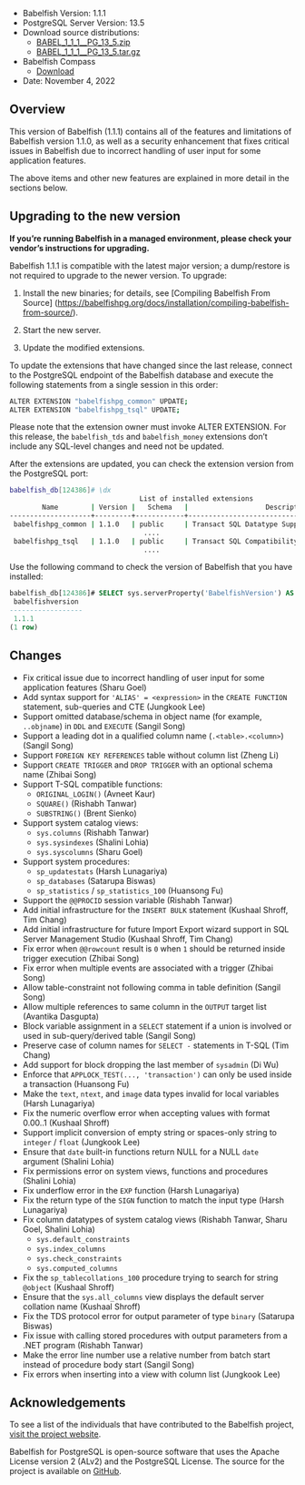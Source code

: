
- Babelfish Version: 1.1.1
- PostgreSQL Server Version: 13.5
- Download source distributions:
  - [BABEL_1_1_1__PG_13_5.zip](https://github.com/babelfish-for-postgresql/babelfish-for-postgresql/releases/download/BABEL_1_1_1__PG_13_5/BABEL_1_1_1__PG_13_5.zip)
  - [BABEL_1_1_1__PG_13_5.tar.gz](https://github.com/babelfish-for-postgresql/babelfish-for-postgresql/releases/download/BABEL_1_1_1__PG_13_5/BABEL_1_1_1__PG_13_5.tar.gz)
- Babelfish Compass
  - [Download](https://github.com/babelfish-for-postgresql/babelfish_compass/releases)
- Date: November 4, 2022

## Overview

This version of Babelfish (1.1.1) contains all of the features and limitations of Babelfish version 1.1.0, as well as a security enhancement that fixes critical issues in Babelfish due to incorrect handling of user input for some application features.

The above items and other new features are explained in more detail in the sections below.

## Upgrading to the new version

**If you’re running Babelfish in a managed environment, please check your vendor’s instructions for upgrading.**

Babelfish 1.1.1 is compatible with the latest major version; a dump/restore is not required to upgrade to the newer version. To upgrade:

1. Install the new binaries; for details, see [Compiling Babelfish From Source] (https://babelfishpg.org/docs/installation/compiling-babelfish-from-source/).

2. Start the new server.

3. Update the modified extensions. 

To update the extensions that have changed since the last release, connect to the PostgreSQL endpoint of the Babelfish database and execute the following statements from a single session in this order:

```bash
ALTER EXTENSION "babelfishpg_common" UPDATE;
ALTER EXTENSION "babelfishpg_tsql" UPDATE;
```

Please note that the extension owner must invoke ALTER EXTENSION. For this release, the `babelfish_tds` and `babelfish_money` extensions don’t include any SQL-level changes and need not be updated.

After the extensions are updated, you can check the extension version from the PostgreSQL port:

```bash
babelfish_db[124386]# \dx
                                List of installed extensions
        Name        | Version |   Schema   |                   Description
--------------------+---------+------------+-------------------------------------------------
 babelfishpg_common | 1.1.0   | public     | Transact SQL Datatype Support
                                 ....
 babelfishpg_tsql   | 1.1.0   | public     | Transact SQL Compatibility
                                 ....
```

Use the following command to check the version of Babelfish that you have installed:

```sql
babelfish_db[124386]# SELECT sys.serverProperty('BabelfishVersion') AS BabelfishVersion;
 babelfishversion 
------------------
 1.1.1
(1 row)
```

## Changes

- Fix critical issue due to incorrect handling of user input for some application features (Sharu Goel)
- Add syntax support for `'ALIAS' = <expression>` in the `CREATE FUNCTION` statement, sub-queries and CTE (Jungkook Lee)
- Support omitted database/schema in object name (for example, `..objname`) in `DDL` and `EXECUTE` (Sangil Song)
- Support a leading dot in a qualified column name (`.<table>.<column>`) (Sangil Song)
- Support `FOREIGN KEY REFERENCES` table without column list (Zheng Li)
- Support `CREATE TRIGGER` and `DROP TRIGGER` with an optional schema name (Zhibai Song)
- Support T-SQL compatible functions:
    - `ORIGINAL_LOGIN()` (Avneet Kaur)    
    - `SQUARE()` (Rishabh Tanwar)
    - `SUBSTRING()` (Brent Sienko)
- Support system catalog views:
    - `sys.columns`  (Rishabh Tanwar)
    - `sys.sysindexes` (Shalini Lohia)
    - `sys.syscolumns` (Sharu Goel)
- Support system procedures:
    - `sp_updatestats` (Harsh Lunagariya)
    - `sp_databases` (Satarupa Biswas)
    - `sp_statistics` / `sp_statistics_100` (Huansong Fu)
- Support the `@@PROCID` session variable (Rishabh Tanwar)
- Add initial infrastructure for the `INSERT BULK` statement (Kushaal Shroff, Tim Chang)
- Add initial infrastructure for future Import Export wizard support in SQL Server Management Studio (Kushaal Shroff, Tim Chang)
- Fix error when `@@rowcount` result is `0` when `1` should be returned inside trigger execution (Zhibai Song)
- Fix error when multiple events are associated with a trigger (Zhibai Song)
- Allow table-constraint not following comma in table definition (Sangil Song)
- Allow multiple references to same column in the `OUTPUT` target list (Avantika Dasgupta)
- Block variable assignment in a `SELECT` statement if a union is involved or used in sub-query/derived table (Sangil Song)
- Preserve case of column names for `SELECT -` statements in T-SQL (Tim Chang)
- Add support for block dropping the last member of `sysadmin` (Di Wu)
- Enforce that `APPLOCK_TEST(..., 'transaction')` can only be used inside a transaction (Huansong Fu)
- Make the `text`, `ntext`, and `image` data types invalid for local variables (Harsh Lunagariya)
- Fix the numeric overflow error when accepting values with format 0.00..1 (Kushaal Shroff)
- Support implicit conversion of empty string or spaces-only string to `integer` / `float` (Jungkook Lee)
- Ensure that `date` built-in functions return NULL for a NULL `date` argument (Shalini Lohia)
- Fix permissions error on system views, functions and procedures (Shalini Lohia)
- Fix underflow error in the `EXP` function (Harsh Lunagariya)
- Fix the return type of the `SIGN` function to match the input type (Harsh Lunagariya)
- Fix column datatypes of system catalog views (Rishabh Tanwar, Sharu Goel, Shalini Lohia)
    - `sys.default_constraints`
    - `sys.index_columns`
    - `sys.check_constraints`
    - `sys.computed_columns`
- Fix the `sp_tablecollations_100` procedure trying to search for string `@object` (Kushaal Shroff)
- Ensure that the `sys.all_columns` view displays the default server collation name (Kushaal Shroff)
- Fix the TDS protocol error for output parameter of type `binary` (Satarupa Biswas)
- Fix issue with calling stored procedures with output parameters from a .NET program (Rishabh Tanwar)
- Make the error line number use a relative number from batch start instead of procedure body start (Sangil Song)
- Fix errors when inserting into a view with column list (Jungkook Lee)

## Acknowledgements

To see a list of the individuals that have contributed to the Babelfish project, [visit the project website](https://babelfishpg.org/contributors/).

Babelfish for PostgreSQL is open-source software that uses the Apache License version 2 (ALv2) and the PostgreSQL License. The source for the project is available on [GitHub](https://github.com/babelfish-for-postgresql). 

